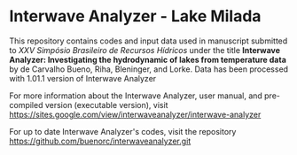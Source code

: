 # Interwave Analyzer - Lake Milada

This repository contains codes and input data used in manuscript submitted to *XXV Simpósio Brasileiro de Recursos Hídricos* under the title **Interwave Analyzer: Investigating the hydrodynamic of lakes from temperature data** by de Carvalho Bueno, Riha, Bleninger, and Lorke. Data has been processed with 1.01.1 version of Interwave Analyzer

For more information about the Interwave Analyzer, user manual, and pre-compiled version (executable version), visit https://sites.google.com/view/interwaveanalyzer/interwave-analyzer

For up to date Interwave Analyzer's codes, visit the repository https://github.com/buenorc/interwaveanalyzer.git
